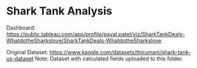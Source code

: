 # Shark Tank Analysis

Dashboard: https://public.tableau.com/app/profile/payal.patel/viz/SharkTankDeals-WhatdotheSharkslove/SharkTankDeals-WhatdotheSharkslove

Original Dataset: https://www.kaggle.com/datasets/thirumani/shark-tank-us-dataset
Note: Dataset with calculated fields uploaded to this folder. 
